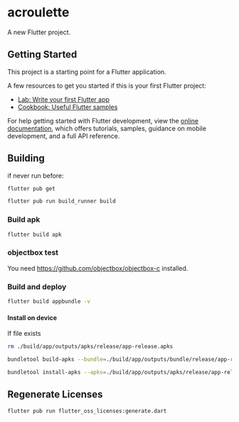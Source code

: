 # acroulette

A new Flutter project.

## Getting Started

This project is a starting point for a Flutter application.

A few resources to get you started if this is your first Flutter project:

- [Lab: Write your first Flutter app](https://docs.flutter.dev/get-started/codelab)
- [Cookbook: Useful Flutter samples](https://docs.flutter.dev/cookbook)

For help getting started with Flutter development, view the
[online documentation](https://docs.flutter.dev/), which offers tutorials,
samples, guidance on mobile development, and a full API reference.

## Building

if never run before:

```bash
flutter pub get
```

```bash
flutter pub run build_runner build
```

### Build apk

```bash
flutter build apk
```

### objectbox test

You need <https://github.com/objectbox/objectbox-c> installed.

### Build and deploy

```bash
flutter build appbundle -v 
```

#### Install on device

If file exists

```bash
rm ./build/app/outputs/apks/release/app-release.apks
```

```bash
bundletool build-apks --bundle=./build/app/outputs/bundle/release/app-release.aab --output=./build/app/outputs/apks/release/app-release.apks --ks=~/upload-keystore.jks --ks-key-alias=upload
```

```bash
bundletool install-apks --apks=./build/app/outputs/apks/release/app-release.apks
```

## Regenerate Licenses

```bash
flutter pub run flutter_oss_licenses:generate.dart
```
